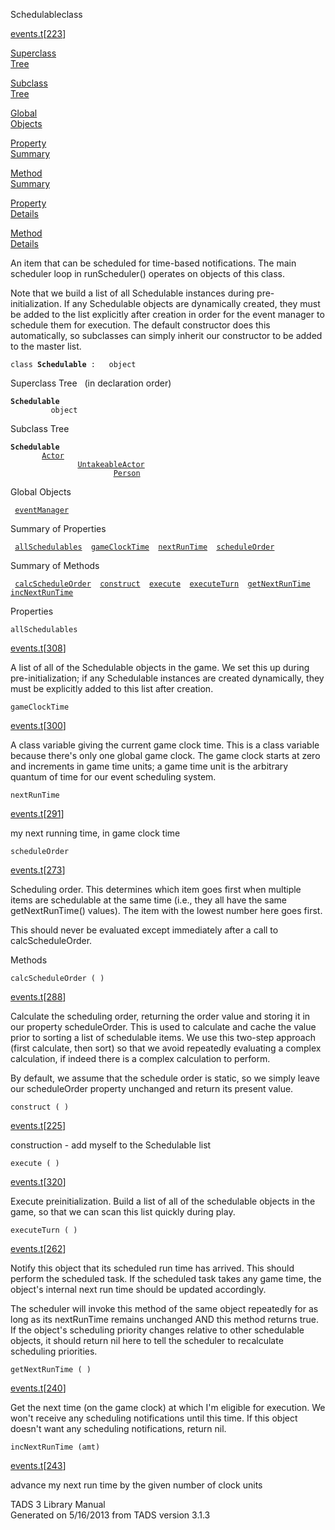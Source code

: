 <span class="title">Schedulable</span><span class="type">class</span>

[events.t](../file/events.t.html)\[[223](../source/events.t.html#223)\]

[Superclass  
Tree](#_SuperClassTree_)

[Subclass  
Tree](#_SubClassTree_)

[Global  
Objects](#_ObjectSummary_)

[Property  
Summary](#_PropSummary_)

[Method  
Summary](#_MethodSummary_)

[Property  
Details](#_Properties_)

[Method  
Details](#_Methods_)

<div class="fdesc">

An item that can be scheduled for time-based notifications. The main
scheduler loop in runScheduler() operates on objects of this class.

Note that we build a list of all Schedulable instances during
pre-initialization. If any Schedulable objects are dynamically created,
they must be added to the list explicitly after creation in order for
the event manager to schedule them for execution. The default
constructor does this automatically, so subclasses can simply inherit
our constructor to be added to the master list.

`class `**`Schedulable`**` :   object`

</div>

<span id="_SuperClassTree_"></span>

<div class="mjhd">

<span class="hdln">Superclass Tree</span>   (in declaration order)

</div>

**`Schedulable`**  
`         object`  
<span id="_SubClassTree_"></span>

<div class="mjhd">

<span class="hdln">Subclass Tree</span>  

</div>

**`Schedulable`**  
`         `[`Actor`](../object/Actor.html)  
`                 `[`UntakeableActor`](../object/UntakeableActor.html)  
`                         `[`Person`](../object/Person.html)  
<span id="_ObjectSummary_"></span>

<div class="mjhd">

<span class="hdln">Global Objects</span>  

</div>

` `[`eventManager`](../object/eventManager.html)`  `
<span id="_PropSummary_"></span>

<div class="mjhd">

<span class="hdln">Summary of Properties</span>  

</div>

` `[`allSchedulables`](#allSchedulables)`  `[`gameClockTime`](#gameClockTime)`  `[`nextRunTime`](#nextRunTime)`  `[`scheduleOrder`](#scheduleOrder)`  `

<span id="_MethodSummary_"></span>

<div class="mjhd">

<span class="hdln">Summary of Methods</span>  

</div>

` `[`calcScheduleOrder`](#calcScheduleOrder)`  `[`construct`](#construct)`  `[`execute`](#execute)`  `[`executeTurn`](#executeTurn)`  `[`getNextRunTime`](#getNextRunTime)`  `[`incNextRunTime`](#incNextRunTime)`  `

<span id="_Properties_"></span>

<div class="mjhd">

<span class="hdln">Properties</span>  

</div>

<span id="allSchedulables"></span>

`allSchedulables`

[events.t](../file/events.t.html)\[[308](../source/events.t.html#308)\]

<div class="desc">

A list of all of the Schedulable objects in the game. We set this up
during pre-initialization; if any Schedulable instances are created
dynamically, they must be explicitly added to this list after creation.

</div>

<span id="gameClockTime"></span>

`gameClockTime`

[events.t](../file/events.t.html)\[[300](../source/events.t.html#300)\]

<div class="desc">

A class variable giving the current game clock time. This is a class
variable because there's only one global game clock. The game clock
starts at zero and increments in game time units; a game time unit is
the arbitrary quantum of time for our event scheduling system.

</div>

<span id="nextRunTime"></span>

`nextRunTime`

[events.t](../file/events.t.html)\[[291](../source/events.t.html#291)\]

<div class="desc">

my next running time, in game clock time

</div>

<span id="scheduleOrder"></span>

`scheduleOrder`

[events.t](../file/events.t.html)\[[273](../source/events.t.html#273)\]

<div class="desc">

Scheduling order. This determines which item goes first when multiple
items are schedulable at the same time (i.e., they all have the same
getNextRunTime() values). The item with the lowest number here goes
first.

This should never be evaluated except immediately after a call to
calcScheduleOrder.

</div>

<span id="_Methods_"></span>

<div class="mjhd">

<span class="hdln">Methods</span>  

</div>

<span id="calcScheduleOrder"></span>

`calcScheduleOrder ( )`

[events.t](../file/events.t.html)\[[288](../source/events.t.html#288)\]

<div class="desc">

Calculate the scheduling order, returning the order value and storing it
in our property scheduleOrder. This is used to calculate and cache the
value prior to sorting a list of schedulable items. We use this two-step
approach (first calculate, then sort) so that we avoid repeatedly
evaluating a complex calculation, if indeed there is a complex
calculation to perform.

By default, we assume that the schedule order is static, so we simply
leave our scheduleOrder property unchanged and return its present value.

</div>

<span id="construct"></span>

`construct ( )`

[events.t](../file/events.t.html)\[[225](../source/events.t.html#225)\]

<div class="desc">

construction - add myself to the Schedulable list

</div>

<span id="execute"></span>

`execute ( )`

[events.t](../file/events.t.html)\[[320](../source/events.t.html#320)\]

<div class="desc">

Execute preinitialization. Build a list of all of the schedulable
objects in the game, so that we can scan this list quickly during play.

</div>

<span id="executeTurn"></span>

`executeTurn ( )`

[events.t](../file/events.t.html)\[[262](../source/events.t.html#262)\]

<div class="desc">

Notify this object that its scheduled run time has arrived. This should
perform the scheduled task. If the scheduled task takes any game time,
the object's internal next run time should be updated accordingly.

The scheduler will invoke this method of the same object repeatedly for
as long as its nextRunTime remains unchanged AND this method returns
true. If the object's scheduling priority changes relative to other
schedulable objects, it should return nil here to tell the scheduler to
recalculate scheduling priorities.

</div>

<span id="getNextRunTime"></span>

`getNextRunTime ( )`

[events.t](../file/events.t.html)\[[240](../source/events.t.html#240)\]

<div class="desc">

Get the next time (on the game clock) at which I'm eligible for
execution. We won't receive any scheduling notifications until this
time. If this object doesn't want any scheduling notifications, return
nil.

</div>

<span id="incNextRunTime"></span>

`incNextRunTime (amt)`

[events.t](../file/events.t.html)\[[243](../source/events.t.html#243)\]

<div class="desc">

advance my next run time by the given number of clock units

</div>

<div class="ftr">

TADS 3 Library Manual  
Generated on 5/16/2013 from TADS version 3.1.3

</div>
